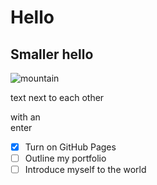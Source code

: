 # Hello
## Smaller hello
![mountain](https://images.pexels.com/photos/417173/pexels-photo-417173.jpeg?auto=compress&cs=tinysrgb&w=1260&h=750&dpr=2)

text next to 
each other

with an  
enter

- [x] Turn on GitHub Pages  
- [ ] Outline my portfolio
- [ ] Introduce myself to the world
